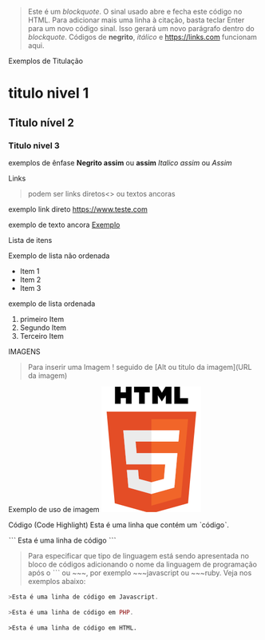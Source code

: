 >Este é um *blockquote*. O sinal usado abre e fecha este código no HTML. 
>Para adicionar mais uma linha à citação, basta teclar Enter para um novo
>código sinal. Isso gerará um novo parágrafo dentro do *blockquote*.
>Códigos de **negrito**, _itálico_ e <https://links.com> funcionam aqui.

Exemplos de Titulação
# titulo nivel 1
## Titulo nível 2
### Titulo nivel 3

exemplos de ênfase
**Negrito assim** ou __assim__
*Italico assim* ou _Assim_ 

Links 
>podem ser links diretos<> ou textos ancoras []()

exemplo link direto 
<https://www.teste.com>

exemplo de texto ancora
[Exemplo](https://www.teste.com)

Lista de itens

Exemplo de lista não ordenada 
* Item 1
* Item 2
* Item 3

exemplo de lista ordenada
1. primeiro Item
2. Segundo Item
3. Terceiro Item

IMAGENS
>Para inserir uma Imagem ! seguido de [Alt ou titulo da imagem](URL da imagem)

Exemplo de uso de imagem
![Logo Html](exercicios/ex003/logohtml-200.png)


Código (Code Highlight)
Esta é uma linha que contém um ˋcódigoˋ.

ˋˋˋ
Esta é uma linha de código
 ˋˋˋ

 >Para especificar que tipo de linguagem está sendo apresentada no bloco de códigos adicionando o nome da linguagem de programação após o ˋˋˋ ou ~~~, por exemplo ~~~javascript ou ~~~ruby. Veja nos exemplos abaixo:

 ~~~javascript
>Esta é uma linha de código em Javascript.
~~~

~~~php
>Esta é uma linha de código em PHP.
~~~

~~~html
>Esta é uma linha de código em HTML.
~~~

